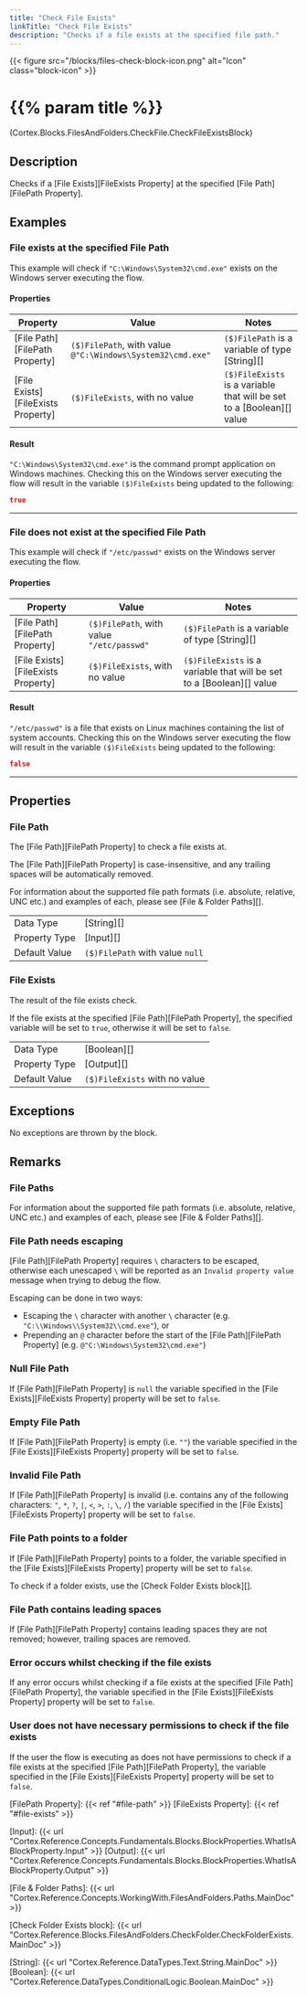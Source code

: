 ```yaml
---
title: "Check File Exists"
linkTitle: "Check File Exists"
description: "Checks if a file exists at the specified file path."
---
```


{{< figure src="/blocks/files-check-block-icon.png" alt="Icon" class="block-icon" >}}

# {{% param title %}}

<p class="namespace">(Cortex.Blocks.FilesAndFolders.CheckFile.CheckFileExistsBlock)</p>

## Description

Checks if a [File Exists][FileExists Property] at the specified [File Path][FilePath Property].

## Examples

### File exists at the specified File Path

This example will check if `"C:\Windows\System32\cmd.exe"` exists on the Windows server executing the flow.

#### Properties

| Property           | Value                     | Notes                                    |
|--------------------|---------------------------|------------------------------------------|
| [File Path][FilePath Property] | `($)FilePath`, with value `@"C:\Windows\System32\cmd.exe"` | `($)FilePath` is a variable of type [String][] |
| [File Exists][FileExists Property] | `($)FileExists`, with no value | `($)FileExists` is a variable that will be set to a [Boolean][] value |

#### Result

`"C:\Windows\System32\cmd.exe"` is the command prompt application on Windows machines. Checking this on the Windows server executing the flow will result in the variable `($)FileExists` being updated to the following:

```json
true
```

***

### File does not exist at the specified File Path

This example will check if `"/etc/passwd"` exists on the Windows server executing the flow.

#### Properties

| Property           | Value                     | Notes                                    |
|--------------------|---------------------------|------------------------------------------|
| [File Path][FilePath Property] | `($)FilePath`, with value `"/etc/passwd"` | `($)FilePath` is a variable of type [String][] |
| [File Exists][FileExists Property] | `($)FileExists`, with no value | `($)FileExists` is a variable that will be set to a [Boolean][] value |

#### Result

`"/etc/passwd"` is a file that exists on Linux machines containing the list of system accounts. Checking this on the Windows server executing the flow will result in the variable `($)FileExists` being updated to the following:

```json
false
```

***

## Properties

### File Path

The [File Path][FilePath Property] to check a file exists at.

The [File Path][FilePath Property] is case-insensitive, and any trailing spaces will be automatically removed.

For information about the supported file path formats (i.e. absolute, relative, UNC etc.) and examples of each, please see [File & Folder Paths][].

| | |
|--------------------|---------------------------|
| Data Type | [String][] |
| Property Type | [Input][] |
| Default Value | `($)FilePath` with value `null` |

### File Exists

The result of the file exists check.

If the file exists at the specified [File Path][FilePath Property], the specified variable will be set to `true`, otherwise it will be set to `false`.

| | |
|--------------------|---------------------------|
| Data Type | [Boolean][] |
| Property Type | [Output][] |
| Default Value | `($)FileExists` with no value |

## Exceptions

No exceptions are thrown by the block.

## Remarks

### File Paths

For information about the supported file path formats (i.e. absolute, relative, UNC etc.) and examples of each, please see [File & Folder Paths][].

### File Path needs escaping

[File Path][FilePath Property] requires `\` characters to be escaped, otherwise each unescaped `\` will be reported as an `Invalid property value` message when trying to debug the flow.

Escaping can be done in two ways:

* Escaping the `\` character with another `\` character (e.g. `"C:\\Windows\\System32\\cmd.exe"`), or
* Prepending an `@` character before the start of the [File Path][FilePath Property] (e.g. `@"C:\Windows\System32\cmd.exe"`)

### Null File Path

If [File Path][FilePath Property] is `null` the variable specified in the [File Exists][FileExists Property] property will be set to `false`.

### Empty File Path

If [File Path][FilePath Property] is empty (i.e. `""`) the variable specified in the [File Exists][FileExists Property] property will be set to `false`.

### Invalid File Path

If [File Path][FilePath Property] is invalid (i.e. contains any of the following characters: `"`, `*`, `?`, `|`, `<`, `>`, `:`, `\`, `/`) the variable specified in the [File Exists][FileExists Property] property will be set to `false`.

### File Path points to a folder

If [File Path][FilePath Property] points to a folder, the variable specified in the [File Exists][FileExists Property] property will be set to `false`.

To check if a folder exists, use the [Check Folder Exists block][].

### File Path contains leading spaces

If [File Path][FilePath Property] contains leading spaces they are not removed; however, trailing spaces are removed.

### Error occurs whilst checking if the file exists

If any error occurs whilst checking if a file exists at the specified [File Path][FilePath Property], the variable specified in the [File Exists][FileExists Property] property will be set to `false`.

### User does not have necessary permissions to check if the file exists

If the user the flow is executing as does not have permissions to check if a file exists at the specified [File Path][FilePath Property], the variable specified in the [File Exists][FileExists Property] property will be set to `false`.

[FilePath Property]: {{< ref "#file-path" >}}
[FileExists Property]: {{< ref "#file-exists" >}}

[Input]: {{< url "Cortex.Reference.Concepts.Fundamentals.Blocks.BlockProperties.WhatIsABlockProperty.Input" >}}
[Output]: {{< url "Cortex.Reference.Concepts.Fundamentals.Blocks.BlockProperties.WhatIsABlockProperty.Output" >}}

[File & Folder Paths]: {{< url "Cortex.Reference.Concepts.WorkingWith.FilesAndFolders.Paths.MainDoc" >}}

[Check Folder Exists block]: {{< url "Cortex.Reference.Blocks.FilesAndFolders.CheckFolder.CheckFolderExists.MainDoc" >}}

[String]: {{< url "Cortex.Reference.DataTypes.Text.String.MainDoc" >}}
[Boolean]: {{< url "Cortex.Reference.DataTypes.ConditionalLogic.Boolean.MainDoc" >}}
